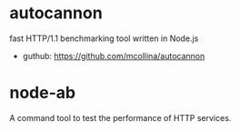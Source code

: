 # autocannon

fast HTTP/1.1 benchmarking tool written in Node.js

* guthub:  https://github.com/mcollina/autocannon


# node-ab

A command tool to test the performance of HTTP services.
